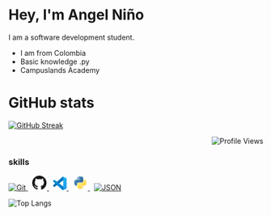 # Hey, I'm Angel Niño

I am a software development student.
* I am from Colombia 
* Basic knowledge .py
* Campuslands Academy


# GitHub stats

[![GitHub Streak](https://github-readme-streak-stats.herokuapp.com?user=angeldavila00&theme=cyber-streakglow&hide_border=FALSO&locale=es&short_numbers=FALSO&date_format=j%2Fn%5B%2FY%5D)](https://git.io/streak-stats)

<div align="right">
  <img src="https://komarev.com/ghpvc/?username=angeldavila00&label=Profile%20Views&color=190040&style=flat" alt="Profile Views" height="27" width="157"/>
</div>

 ### skills

<p align="left">
  <a href="https://git-scm.com/" target="_blank" rel="noreferrer">
    <img src="https://www.vectorlogo.zone/logos/git-scm/git-scm-icon.svg" alt="Git" width="27" />
  </a>
  &nbsp;
  <a href="https://github.com/" target="_blank" rel="noreferrer">
    <img src="https://raw.githubusercontent.com/devicons/devicon/master/icons/github/github-original.svg" alt="GitHub" width="30" />
  </a>
  &nbsp;
  <a href="https://code.visualstudio.com/" target="_blank" rel="noreferrer">
    <img src="https://raw.githubusercontent.com/devicons/devicon/master/icons/vscode/vscode-original.svg" alt="VS Code" width="27" />
  </a>
  &nbsp;
  <a href="https://www.python.org" target="_blank" rel="noreferrer">
    <img src="https://raw.githubusercontent.com/devicons/devicon/master/icons/python/python-original.svg" alt="Python" width="30" />
  </a>
  &nbsp;
  <a href="https://www.json.org/json-es.html" target="_blank" rel="noreferrer">
    <img src="https://www.json.org/img/json160.gif" alt="JSON" width="27" />
  </a>
</p>

![Top Langs](https://github-readme-stats.vercel.app/api/top-langs/?username=angeldavila00)
